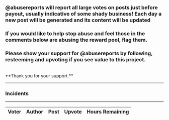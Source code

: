 ### @abusereports will report all large votes on posts just before payout, usually indicative of some shady business!  Each day a new post will be generated and its content will be updated

### If you would like to help stop abuse and feel those in the comments below are abusing the reward pool, flag them.

### Please show your support for @abusereports by following, resteeming and upvoting if you see value to this project.

<br>
**Thank you for your support.**

***

### Incidents
***

| Voter       | Author    |   Post                 | Upvote        | Hours Remaining  |
|-------------|-----------|------------------------|---------------|------------------|